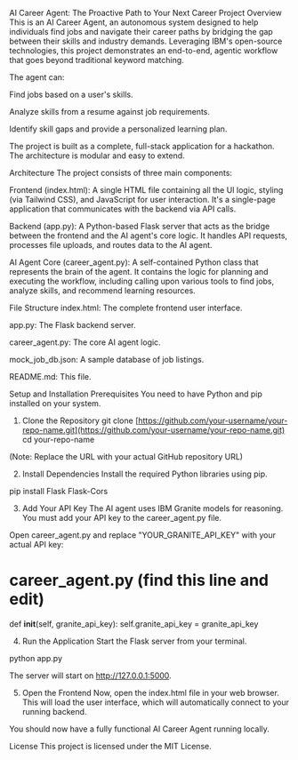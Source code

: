 AI Career Agent: The Proactive Path to Your Next Career
Project Overview
This is an AI Career Agent, an autonomous system designed to help individuals find jobs and navigate their career paths by bridging the gap between their skills and industry demands. Leveraging IBM's open-source technologies, this project demonstrates an end-to-end, agentic workflow that goes beyond traditional keyword matching.

The agent can:

Find jobs based on a user's skills.

Analyze skills from a resume against job requirements.

Identify skill gaps and provide a personalized learning plan.

The project is built as a complete, full-stack application for a hackathon. The architecture is modular and easy to extend.

Architecture
The project consists of three main components:

Frontend (index.html): A single HTML file containing all the UI logic, styling (via Tailwind CSS), and JavaScript for user interaction. It's a single-page application that communicates with the backend via API calls.

Backend (app.py): A Python-based Flask server that acts as the bridge between the frontend and the AI agent's core logic. It handles API requests, processes file uploads, and routes data to the AI agent.

AI Agent Core (career_agent.py): A self-contained Python class that represents the brain of the agent. It contains the logic for planning and executing the workflow, including calling upon various tools to find jobs, analyze skills, and recommend learning resources.

File Structure
index.html: The complete frontend user interface.

app.py: The Flask backend server.

career_agent.py: The core AI agent logic.

mock_job_db.json: A sample database of job listings.

README.md: This file.

Setup and Installation
Prerequisites
You need to have Python and pip installed on your system.

1. Clone the Repository
git clone [https://github.com/your-username/your-repo-name.git](https://github.com/your-username/your-repo-name.git)
cd your-repo-name

(Note: Replace the URL with your actual GitHub repository URL)

2. Install Dependencies
Install the required Python libraries using pip.

pip install Flask Flask-Cors

3. Add Your API Key
The AI agent uses IBM Granite models for reasoning. You must add your API key to the career_agent.py file.

Open career_agent.py and replace "YOUR_GRANITE_API_KEY" with your actual API key:

# career_agent.py (find this line and edit)
def __init__(self, granite_api_key):
    self.granite_api_key = granite_api_key

4. Run the Application
Start the Flask server from your terminal.

python app.py

The server will start on http://127.0.0.1:5000.

5. Open the Frontend
Now, open the index.html file in your web browser. This will load the user interface, which will automatically connect to your running backend.

You should now have a fully functional AI Career Agent running locally.

License
This project is licensed under the MIT License.